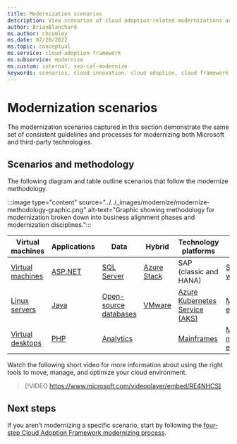 ```yaml
---
title: Modernization scenarios
description: View scenarios of cloud adoption-related modernizations and how they provided business value.
author: BrianBlanchard
ms.author: chcomley
ms.date: 07/20/2022
ms.topic: conceptual
ms.service: cloud-adoption-framework
ms.subservice: modernize
ms.custom: internal, seo-caf-modernize
keywords: scenarios, cloud innovation, cloud adoption, cloud framework, cloud adoption framework
---
```


# Modernization scenarios

The modernization scenarios captured in this section demonstrate the same set of consistent guidelines and processes for modernizing both Microsoft and third-party technologies.

## Scenarios and methodology

The following diagram and table outline scenarios that follow the modernize methodology.

:::image type="content" source="../../_images/modernize/modernize-methodology-graphic.png" alt-text="Graphic showing methodology for modernization broken down into business alignment phases and modernization disciplines.":::

|**Virtual machines**|**Applications**|**Data**|**Hybrid**| **Technology platforms**| **More scenarios**|
|--------------------|----------|---------|-------|----------|---------------|
| [Virtual machines](../../migrate/azure-best-practices/contoso-migration-rehost-vm.md) |[ASP.NET](../../migrate/azure-best-practices/contoso-migration-refactor-web-app-sql.md)  |[SQL Server](../../migrate/azure-best-practices/contoso-migration-rehost-vm-sql-managed-instance.md)  |[Azure Stack](/../azure-stack/index.md)|  SAP (classic and HANA)|[Secure workloads](../../migrate/azure-best-practices/migrate-best-practices-security-management.md) |
|[Linux servers](../../migrate/azure-best-practices/contoso-migration-rehost-linux-vm.md)  |[Java](/azure/developer/java/migration/migration-overview?bc=/azure/cloud-adoption-framework/_bread/toc.json&toc=/azure/cloud-adoption-framework/toc.json)  |[Open-source databases](../../migrate/azure-best-practices/sql-migration.md)  |[VMware](/azure/cloud-adoption-framework/scenarios/azure-vmware/)  |[Azure Kubernetes Service (AKS)](/azure/aks/intro-kubernetes)  |[Multi-tenant environments](/azure/lighthouse/how-to/migration-at-scale?bc=/azure/cloud-adoption-framework/_bread/toc.json&toc=/azure/cloud-adoption-framework/toc.json)  |
|[Virtual desktops](../../scenarios/wvd/index.md) | [PHP](../../migrate/azure-best-practices/contoso-migration-refactor-linux-app-service-mysql.md) |[Analytics](../../migrate/azure-best-practices/analytics/analytics-solutions-overview.md)  |  |[Mainframes](../../infrastructure/mainframe-migration/index.md) |[More modernization examples](../business-alignment/evaluate-modernization-options.md#modernization-examples) |

Watch the following short video for more information about using the right tools to move, manage, and optimize your cloud environment.

<!-- markdownlint-disable MD034 -->

> [!VIDEO https://www.microsoft.com/videoplayer/embed/RE4NHCS]

<!-- markdownlint-enable MD034 -->

## Next steps

If you aren't modernizing a specific scenario, start by following the [four-step Cloud Adoption Framework modernizing process](../../migrate/index.md).
